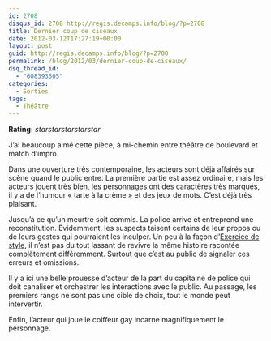 ```yaml
---
id: 2708
disqus_id: 2708 http://regis.decamps.info/blog/?p=2708
title: Dernier coup de ciseaux
date: 2012-03-12T17:27:19+00:00
layout: post
guid: http://regis.decamps.info/blog/?p=2708
permalink: /blog/2012/03/dernier-coup-de-ciseaux/
dsq_thread_id:
  - "608393505"
categories:
  - Sorties
tags:
  - Théâtre
---
```

**Rating:** <i class="material-icons">star</i><i class="material-icons">star</i><i class="material-icons">star</i><i class="material-icons">star</i><i class="material-icons">star</i> 

J’ai beaucoup aimé cette pièce, à mi-chemin entre théâtre de boulevard et match d’impro. 

Dans une ouverture très contemporaine, les acteurs sont déjà affairés sur scène quand le public entre. La première partie est assez ordinaire, mais les acteurs jouent très bien, les personnages ont des caractères très marqués, il y a de l’humour « tarte à la crème » et des jeux de mots. C’est déjà très plaisant.

Jusqu’à ce qu’un meurtre soit commis. La police arrive et entreprend une reconstitution. Évidemment, les suspects taisent certains de leur propos ou de leurs gestes qui pourraient les inculper. Un peu à la façon d’<u>Exercice de style</u>, il n’est pas du tout lassant de revivre la même histoire racontée complètement différemment. Surtout que c’est au public de signaler ces erreurs et omissions.

Il y a ici une belle prouesse d’acteur de la part du capitaine de police qui doit canaliser et orchestrer les interactions avec le public. Au passage, les premiers rangs ne sont pas une cible de choix, tout le monde peut intervertir.

Enfin, l’acteur qui joue le coiffeur gay incarne magnifiquement le personnage.
